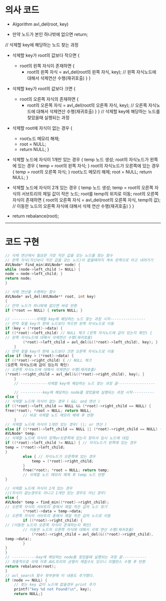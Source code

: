# 의사 코드


- Algorithm avl_del(root, key)

- 만약 노드가 본인 하나밖에 없으면 return;

// 삭제할 key에 해당하는 노드 찾는 과정
- 삭제할 key가 root의 값보다 작으면 {
  - root의 왼쪽 자식이 존재하면 {
      - root의 왼쪽 자식 = avl_del(root의 왼쪽 자식, key);
      // 왼쪽 자식노드에 대해서 삭제연산 수행(재귀호출)
   }
}

- 삭제할 key가 root의 값보다 크면 {
   - root의 오른쪽 자식의 존재하면 {
      - root의 오른쪽 자식 = avl_del(root의 오른쪽 자식, key);
      // 오른쪽 자식노드에 대해서 삭제연산 수행(재귀호출)
   }
}
// 삭제할 key에 해당하는 노드를 찾았을때 실행되는 과정
- 삭제할 root에 자식이 없는 경우 {
   - root노드 메모리 해제;
   - root = NULL;
   - return NULL;
}

- 삭제할 노드에 자식이 1개만 있는 경우 {
   temp 노드 생성;
   root의 자식노드가 왼쪽에 있는 경우 {
      temp = root의 왼쪽 자식; }
   root의 자식노드가 오른쪽에 있는 경우 {
      temp = root의 오른쪽 자식; }
   root노드 메모리 해제;
   root = NULL;
   return NULL;
}

- 삭제할 노드에 자식이 2개 있는 경우 {
   temp 노드 생성;
   temp = root의 오른쪽 자식의 서브트리의 제일 값이 작은 노드;
   root를 temp의 위치로 이동;
   root의 오른쪽 자식이 존재하면 {
      root의 오른쪽 자식 = avl_del(root의 오른쪽 자식, temp의 값);
      // 이동한 노드의 오른쪽 자식에 대해서 삭제 연산 수행(재귀호출) }
}
- return rebalance(root);

---

# 코드 구현

```C
// 삭제 연산에서 필요한 가장 작은 값을 갖는 노드를 찾는 함수
// 왼쪽 자식(자신보다 작은 값을 갖는 노드)이 없을때까지 계속 왼쪽으로 타고 내려가기
AVLNode* find_min(AVLNode* node) {
while (node->left_child != NULL) {
node = node->left_child; }
return node;
}

// 삭제 연산을 수행하는 함수
AVLNode* avl_del(AVLNode** root, int key)
{
// 만약 노드가 하나밖에 없으면 바로 반환
if (*root == NULL) { return NULL; }

// -----------삭제할 key에 해당하는 노드 찾는 과정 시작----------------
// 만약 찾을 key가 현재 노드보다 작으면 왼쪽 자식노드로 이동
if (key < (*root)->data) {
if ((*root)->left_child) // NULL 체크 (왼쪽 자식노드에 값이 있는지 확인) {   
// 왼쪽 자식노드에 대해서 삭제연산 수행(재귀호출)
	    (*root)->left_child = avl_del(&((*root)->left_child), key); }
	}
// 만약 찾을 key가 현재 노드보다 크면 오른쪽 자식노드로 이동
else if (key > (*root)->data) {
if ((*root)->right_child) { // NULL 체크 
(오른쪽 자식노드에 값이 있는지 확인)
// 오른쪽 자식노드에 대해서 삭제연산 수행(재귀호출)
(*root)->right_child = avl_del(&((*root)->right_child), key); }
	}
	// ------------삭제할 key에 해당하는 노드 찾는 과정 끝-----------------

	// ----------key에 해당하는 node를 찾았을때 실행되는 과정 시작----------
else {	
// 삭제할 노드에 자식이 없는 경우 ( &&; and 연산 )
if ((*root)->left_child == NULL && (*root)->right_child == NULL) {
free(*root); *root = NULL; return NULL;
	    // 바로 삭제할 노드 메모리 해제 후 반환
	}
// 삭제할 노드에 자식이 1개만 있는 경우( ||; or 연산 )
else if ((*root)->left_child == NULL || (*root)->right_child == NULL) {
AVLNode* temp;
// 삭제할 노드에 자식이 왼쪽or오른쪽에 있는지 찾아서 임시 노드에 대입
if ((*root)->left_child != NULL) { // 자식노드가 왼쪽에 있는 경우
temp = (*root)->left_child;
}
	    else { // 자식노드가 오른쪽에 있는 경우
	        temp = (*root)->right_child;
	    }
	    free(*root); *root = NULL; return temp;
	    // 삭제할 노드 메모리 해제 후 temp 노드 반환
}

// 삭제할 노드에 자식이 2개 있는 경우 
//(자식이 없는경우도 아니고 1개만 있는 경우도 아닌 경우)
else {
AVLNode* temp = find_min((*root)->right_child); 
// 오른쪽 자식의 서브트리 중에서 제일 작은 값의 노드 찾기
	    (*root)->data = temp->data; 
// 오른쪽 자식의 서브트리 중에서 제일 작은 값의 노드로 이동
	    if ((*root)->right_child) { 
// (이동한 노드의 오른쪽 자식이 존재하는지 확인)
	    // 이동한 노드의 오른쪽 자식에 대해서 삭제 연산 수행(재귀호출)
	        (*root)->right_child = avl_del(&((*root)->right_child), 
temp->data);
	    }
}
}
// -----------key에 해당하는 node를 찾았을때 실행되는 과정 끝-----------
// 최종적으로 삭제 이후 AVL트리의 균형이 깨질수도 있으니 리밸런스 수행 후 반환
return rebalance(root);
}
// avl_search 함수 윗부분에 이 내용도 추가했다.
if (node == NULL) {
	// 찾는 key 값이 노드에 없을경우 print 추가
	printf("key %d not Found!\n", key);
	return NULL;}

```